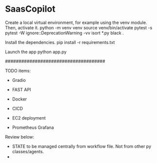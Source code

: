 # SaasCopilot

Create a local virtual environment, for example using the venv module. Then, activate it. 
python -m venv venv 
source venv/bin/activate
pytest -s
pytest -W ignore::DeprecationWarning -vv
isort *.py
black .

Install the dependencies. pip install -r requirements.txt

Launch the app python app.py

#####################################

TODO items:
- Gradio

- FAST API
- Docker
- CICD
- EC2 deployment
- Prometheus Grafana

Review below:
- STATE to be managed centrally from workflow file. Not from other py classes/agents.
- 